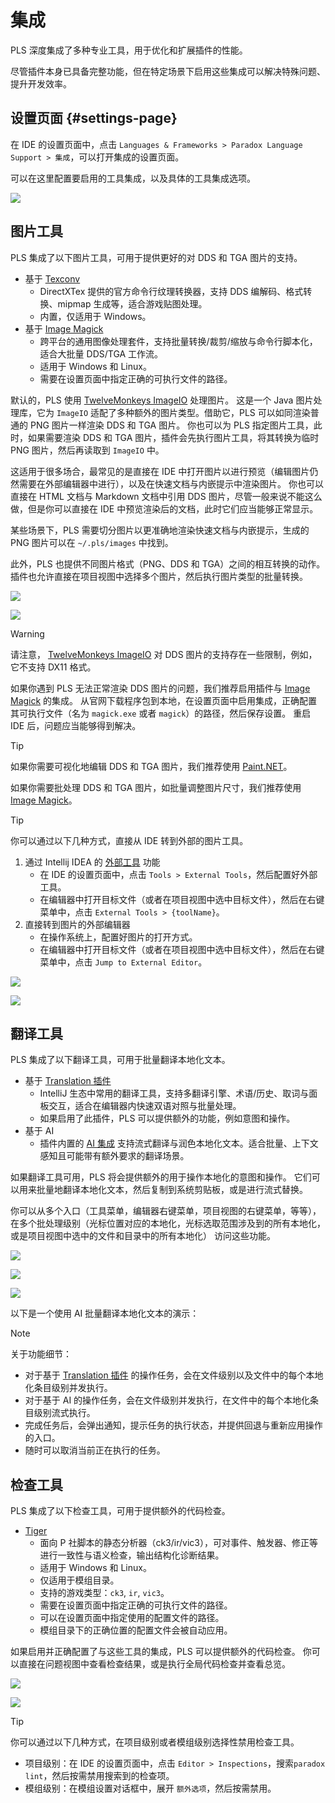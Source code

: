 # 集成

PLS 深度集成了多种专业工具，用于优化和扩展插件的性能。

尽管插件本身已具备完整功能，但在特定场景下启用这些集成可以解决特殊问题、提升开发效率。

## 设置页面 {#settings-page}

在 IDE 的设置页面中，点击 `Languages & Frameworks > Paradox Language Support > 集成`，可以打开集成的设置页面。

可以在这里配置要启用的工具集成，以及具体的工具集成选项。

![](../images/integrations/integrations_settings_1.png)

## 图片工具

PLS 集成了以下图片工具，可用于提供更好的对 DDS 和 TGA 图片的支持。

- 基于 [Texconv](https://github.com/microsoft/DirectXTex/wiki/Texconv)
  - DirectXTex 提供的官方命令行纹理转换器，支持 DDS 编解码、格式转换、mipmap 生成等，适合游戏贴图处理。
  - 内置，仅适用于 Windows。
- 基于 [Image Magick](https://www.imagemagick.org)
  - 跨平台的通用图像处理套件，支持批量转换/裁剪/缩放与命令行脚本化，适合大批量 DDS/TGA 工作流。
  - 适用于 Windows 和 Linux。
  - 需要在设置页面中指定正确的可执行文件的路径。

默认的，PLS 使用 [TwelveMonkeys ImageIO](https://github.com/haraldk/TwelveMonkeys) 处理图片。
这是一个 Java 图片处理库，它为 `ImageIO` 适配了多种额外的图片类型。借助它，PLS 可以如同渲染普通的 PNG 图片一样渲染 DDS 和 TGA 图片。
你也可以为 PLS 指定图片工具，此时，如果需要渲染 DDS 和 TGA 图片，插件会先执行图片工具，将其转换为临时 PNG 图片，然后再读取到 `ImageIO` 中。

这适用于很多场合，最常见的是直接在 IDE 中打开图片以进行预览（编辑图片仍然需要在外部编辑器中进行），以及在快速文档与内嵌提示中渲染图片。
你也可以直接在 HTML 文档与 Markdown 文档中引用 DDS 图片，尽管一般来说不能这么做，但是你可以直接在 IDE 中预览渲染后的文档，此时它们应当能够正常显示。 

某些场景下，PLS 需要切分图片以更准确地渲染快速文档与内嵌提示，生成的 PNG 图片可以在 `~/.pls/images` 中找到。

此外，PLS 也提供不同图片格式（PNG、DDS 和 TGA）之间的相互转换的动作。
插件也允许直接在项目视图中选择多个图片，然后执行图片类型的批量转换。

![](../images/integrations/convert_image_format_1.png)

![](../images/integrations/convert_image_format_2.png)<!--batch-->

> [!WARNING]
> 
> 请注意， [TwelveMonkeys ImageIO](https://github.com/haraldk/TwelveMonkeys) 对 DDS 图片的支持存在一些限制，例如，它不支持 DX11 格式。
> 
> 如果你遇到 PLS 无法正常渲染 DDS 图片的问题，我们推荐启用插件与 [Image Magick](https://www.imagemagick.org) 的集成。
> 从官网下载程序包到本地，在设置页面中启用集成，正确配置其可执行文件（名为 `magick.exe` 或者 `magick`）的路径，然后保存设置。
> 重启 IDE 后，问题应当能够得到解决。

> [!TIP]
> 
> 如果你需要可视化地编辑 DDS 和 TGA 图片，我们推荐使用 [Paint.NET](https://www.getpaint.net)。
> 
> 如果你需要批处理 DDS 和 TGA 图片，如批量调整图片尺寸，我们推荐使用 [Image Magick](https://www.imagemagick.org)。

> [!TIP]
> 
> 你可以通过以下几种方式，直接从 IDE 转到外部的图片工具。
> 
> 1. 通过 Intellij IDEA 的 [外部工具](https://www.jetbrains.com/help/idea/configuring-third-party-tools.html) 功能
>    - 在 IDE 的设置页面中，点击 `Tools > External Tools`，然后配置好外部工具。
>    - 在编辑器中打开目标文件（或者在项目视图中选中目标文件），然后在右键菜单中，点击 `External Tools > {toolName}`。
> 2. 直接转到图片的外部编辑器
>    - 在操作系统上，配置好图片的打开方式。
>    - 在编辑器中打开目标文件（或者在项目视图中选中目标文件），然后在右键菜单中，点击 `Jump to External Editor`。
> 
> ![](../images/integrations/jump_to_image_editor_1.png)
> 
> ![](../images/integrations/jump_to_image_editor_2.png)

## 翻译工具

PLS 集成了以下翻译工具，可用于批量翻译本地化文本。

- 基于 [Translation 插件](https://github.com/yiiguxing/TranslationPlugin)
  - IntelliJ 生态中常用的翻译工具，支持多翻译引擎、术语/历史、取词与面板交互，适合在编辑器内快速双语对照与批量处理。
  - 如果启用了此插件，PLS 可以提供额外的功能，例如意图和操作。
- 基于 AI
  - 插件内置的 [AI 集成](ai.md) 支持流式翻译与润色本地化文本。适合批量、上下文感知且可能带有额外要求的翻译场景。

如果翻译工具可用，PLS 将会提供额外的用于操作本地化的意图和操作。
它们可以用来批量地翻译本地化文本，然后复制到系统剪贴板，或是进行流式替换。

你可以从多个入口（工具菜单，编辑器右键菜单，项目视图的右键菜单，等等）， 在多个批处理级别（光标位置对应的本地化，光标选取范围涉及到的所有本地化，或是项目视图中选中的文件和目录中的所有本地化） 访问这些功能。

![](../images/integrations/translation_entry_intentions_1.png)

![](../images/integrations/translation_entry_actions_1.png)

![](../images/integrations/translation_entry_actions_2.png)<!--batch-->

以下是一个使用 AI 批量翻译本地化文本的演示：

<ArtPlayer src="/videos/integrations/translate_and_replace_1.mp4" poster="../images/translate_and_replace_1.png" />

> [!NOTE]
> 
> 关于功能细节：
> 
> * 对于基于 [Translation 插件](https://github.com/yiiguxing/TranslationPlugin) 的操作任务，会在文件级别以及文件中的每个本地化条目级别并发执行。
> * 对于基于 AI 的操作任务，会在文件级别并发执行，在文件中的每个本地化条目级别流式执行。
> * 完成任务后，会弹出通知，提示任务的执行状态，并提供回退与重新应用操作的入口。
> * 随时可以取消当前正在执行的任务。

## 检查工具

PLS 集成了以下检查工具，可用于提供额外的代码检查。

- [Tiger](https://github.com/amtep/tiger)
  - 面向 P 社脚本的静态分析器（ck3/ir/vic3），可对事件、触发器、修正等进行一致性与语义检查，输出结构化诊断结果。
  - 适用于 Windows 和 Linux。
  - 仅适用于模组目录。
  - 支持的游戏类型：`ck3`, `ir`, `vic3`。
  - 需要在设置页面中指定正确的可执行文件的路径。
  - 可以在设置页面中指定使用的配置文件的路径。
  - 模组目录下的正确位置的配置文件会被自动应用。

如果启用并正确配置了与这些工具的集成，PLS 可以提供额外的代码检查。
你可以直接在问题视图中查看检查结果，或是执行全局代码检查并查看总览。

![](../images/integrations/lint_results_1.png)

![](../images/integrations/lint_results_2.png)<!--batch-->

> [!TIP]
> 
> 你可以通过以下几种方式，在项目级别或者模组级别选择性禁用检查工具。
> 
> - 项目级别：在 IDE 的设置页面中，点击 `Editor > Inspections`，搜索`paradox lint`，然后按需禁用搜索到的检查项。
> - 模组级别：在模组设置对话框中，展开 `额外选项`，然后按需禁用。